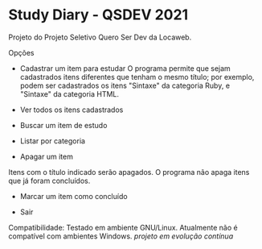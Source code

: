 # Study Diary - QSDEV 2021
Projeto do Projeto Seletivo Quero Ser Dev da Locaweb.

Opções

- Cadastrar um item para estudar
O programa permite que sejam cadastrados itens diferentes que tenham o mesmo título; por exemplo, podem ser cadastrados os itens "Sintaxe" da categoria Ruby, e "Sintaxe" da categoria HTML.

- Ver todos os itens cadastrados

- Buscar um item de estudo

- Listar por categoria

- Apagar um item

Itens com o título indicado serão apagados. O programa não apaga itens que já foram concluídos.

- Marcar um item como concluído

- Sair

Compatibilidade:
Testado em ambiente GNU/Linux.
Atualmente não é compatível com ambientes Windows.
*projeto em evolução contínua*
